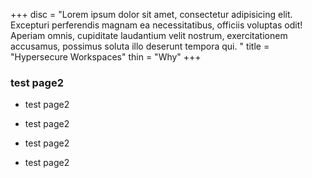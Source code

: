 +++
disc = "Lorem ipsum dolor sit amet, consectetur adipisicing elit. Excepturi perferendis magnam ea necessitatibus, officiis voluptas odit! Aperiam omnis, cupiditate laudantium velit nostrum, exercitationem accusamus, possimus soluta illo deserunt tempora qui. "
title = "Hypersecure Workspaces"
thin = "Why"
+++


### test page2

* test page2

* test page2

* test page2

* test page2


